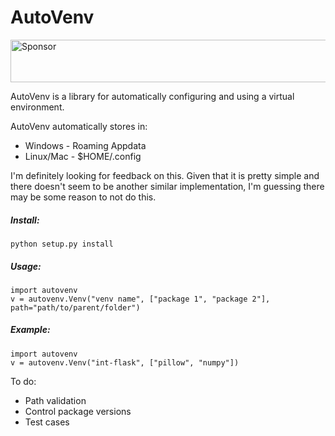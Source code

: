 # AutoVenv

<a target='_blank' rel='nofollow' href='https://app.codesponsor.io/link/mAAoQtNM9wiSavibTmZvvG8g/pmdevita/AutoVenv'>
  <img alt='Sponsor' width='888' height='68' src='https://app.codesponsor.io/embed/mAAoQtNM9wiSavibTmZvvG8g/pmdevita/AutoVenv.svg' />
</a>

AutoVenv is a library for automatically configuring and using a virtual environment. 

AutoVenv automatically stores in:

* Windows - Roaming Appdata
* Linux/Mac  - $HOME/.config

I'm definitely looking for feedback on this. Given that it is pretty simple and there doesn't seem to be another
similar implementation, I'm guessing there may be some reason to not do this.

##### Install:
    python setup.py install

##### Usage:
    import autovenv
    v = autovenv.Venv("venv name", ["package 1", "package 2"], path="path/to/parent/folder")


##### Example:

    import autovenv
    v = autovenv.Venv("int-flask", ["pillow", "numpy"])
    
To do:
* Path validation
* Control package versions
* Test cases